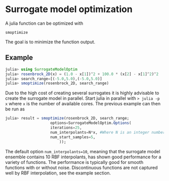 # Surrogate model optimization
A julia function can be optimized with

```@docs
smoptimize
```
The goal is to minimize the function output.
## Example
```julia
julia> using SurrogateModelOptim
julia> rosenbrock_2D(x) = (1.0 - x[1])^2 + 100.0 * (x[2] - x[1]^2)^2
julia> search_range=[(-5.0,5.0),(-5.0,5.0)]
julia> smoptimize(rosenbrock_2D, search_range)
```

Due to the high cost of creating several surrogates it is highly advisable to create
the surrogate model in parallel. Start julia in parallel with `> julia -p x` where `x`
is the number of available cores. The previous example can then be run as
```julia
julia> result = smoptimize(rosenbrock_2D, search_range;
                    options=SurrogateModelOptim.Options(
                    iterations=25,
                    num_interpolants=N*x, #Where N is an integer number
                    num_start_samples=5,
                        ));
```
The default option `num_interpolants=10`, meaning that the surrogate model ensemble
contains 10 RBF interpolants, has shown good performance for a variety of functions. The
performance is typically good for smooth functions with or without noise. Discontinuous
functions are not captured well by RBF interpolation, see the example section.